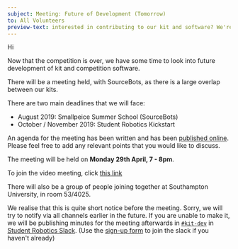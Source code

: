 ```yaml
---
subject: Meeting: Future of Development (Tomorrow)
to: All Volunteers
preview-text: interested in contributing to our kit and software? We're holding a meeting tomorrow to discuss this.
---
```


Hi

Now that the competition is over, we have some time to look into future development of kit and competition software.

There will be a meeting held, with SourceBots, as there is a large overlap between our kits.

There are two main deadlines that we will face:
- August 2019: Smallpeice Summer School (SourceBots)
- October / November 2019: Student Robotics Kickstart

An agenda for the meeting has been written and has been [published online][agenda]. Please feel free to add any relevant points that you would like to discuss.

The meeting will be held on **Monday 29th April, 7 - 8pm**.

To join the video meeting, click [this link][gmeet]

There will also be a group of people joining together at Southampton University, in room 53/4025.

We realise that this is quite short notice before the meeting. Sorry, we will try to notify via all channels earlier in the future. If you are unable to make it, we will be publishing minutes for the meeting afterwards in [`#kit-dev`](https://studentrobotics.slack.com/messages/kit-dev) in [Student Robotics Slack][slack]. (Use the [sign-up form][slack-signup] to join the slack if you haven't already)

[agenda]: https://hackmd.io/1zHBGaozQxyxJBvvoaeMVw
[gmeet]: https://meet.google.com/gqd-dpsg-eaa
[slack]: https://studentrobotics.slack.com/
[sro-minutes]: https://github.com/s-r-o/minutes/
[slack-signup]: https://goo.gl/forms/Maq41MHF8CYSRVn83
